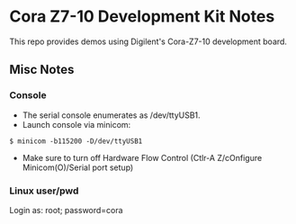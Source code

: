 # Cora Z7-10 Development Kit Notes

This repo provides demos using Digilent's Cora-Z7-10 development board.

## Misc Notes

### Console

- The serial console enumerates as /dev/ttyUSB1.
- Launch console via minicom:
```
$ minicom -b115200 -D/dev/ttyUSB1
```
- Make sure to turn off Hardware Flow Control (Ctlr-A Z/cOnfigure Minicom(O)/Serial port setup)

### Linux user/pwd

Login as: root; password=cora
